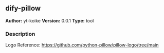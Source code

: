 ## dify-pillow

**Author:** yt-koike
**Version:** 0.0.1
**Type:** tool

### Description

Logo Reference: https://github.com/python-pillow/pillow-logo/tree/main
